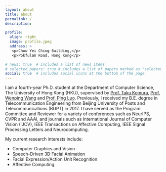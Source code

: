 ```yaml
---
layout: about
title: about
permalink: /
description:

profile:
  align: right
  image: profile.jpeg
  address: >
   <p>Chow Yei Ching Building,</p>
   <p>Pokfulam Road, Hong Kong</p>

# news: true  # includes a list of news items
# selected_papers: true # includes a list of papers marked as "selected={true}"
social: true  # includes social icons at the bottom of the page
---
```


I am a fourth-year Ph.D. student at the Department of Computer Science, The University of Hong Kong (HKU), supervised by [Prof. Taku Komura](https://www.cs.hku.hk/index.php/people/academic-staff/taku), [Prof. Wenping Wang](https://www.cs.hku.hk/people/academic-staff/wenping) and [Prof. Ping Luo](http://luoping.me/). Previously, I received my B.E. degree in Telecommunication Engineering from Beijing University of Posts and Telecommunications (BUPT) in 2017. I have served as the Program Committee and Reviewer for a variety of conferences such as NeurIPS, CVPR and AAAI, and journals such as International Journal of Computer Vision (IJCV), IEEE Transactions on Affective Computing, IEEE Signal Processing Letters and Neurocomputing.

My current research interests include:

- Computer Graphics and Vision
- Speech-Driven 3D Facial Animation
- Facial Expression/Action Unit Recognition
- Affective Computing

<!-- Write your biography here. Tell the world about yourself. Link to your favorite [subreddit](http://reddit.com){:target="\_blank"}. You can put a picture in, too. The code is already in, just name your picture `prof_pic.jpg` and put it in the `img/` folder.

Put your address / P.O. box / other info right below your picture. You can also disable any these elements by editing `profile` property of the YAML header of your `_pages/about.md`. Edit `_bibliography/papers.bib` and Jekyll will render your [publications page](/al-folio/publications/) automatically.

Link to your social media connections, too. This theme is set up to use [Font Awesome icons](http://fortawesome.github.io/Font-Awesome/){:target="\_blank"} and [Academicons](https://jpswalsh.github.io/academicons/){:target="\_blank"}, like the ones below. Add your Facebook, Twitter, LinkedIn, Google Scholar, or just disable all of them. -->

